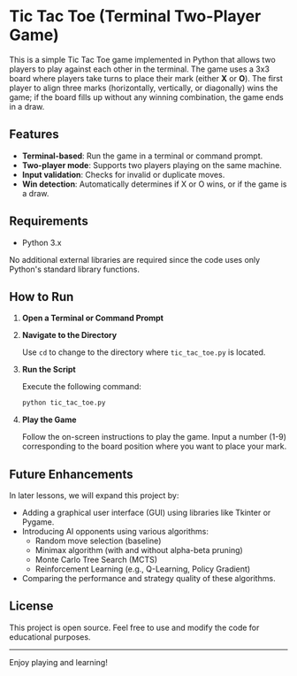 # Tic Tac Toe (Terminal Two-Player Game)

This is a simple Tic Tac Toe game implemented in Python that allows two players to play against each other in the terminal. The game uses a 3x3 board where players take turns to place their mark (either **X** or **O**). The first player to align three marks (horizontally, vertically, or diagonally) wins the game; if the board fills up without any winning combination, the game ends in a draw.

## Features

- **Terminal-based**: Run the game in a terminal or command prompt.
- **Two-player mode**: Supports two players playing on the same machine.
- **Input validation**: Checks for invalid or duplicate moves.
- **Win detection**: Automatically determines if X or O wins, or if the game is a draw.

## Requirements

- Python 3.x

No additional external libraries are required since the code uses only Python's standard library functions.

## How to Run


1. **Open a Terminal or Command Prompt**

2. **Navigate to the Directory**

   Use `cd` to change to the directory where `tic_tac_toe.py` is located.

3. **Run the Script**

   Execute the following command:
   
   ```bash
   python tic_tac_toe.py
   ```

4. **Play the Game**

   Follow the on-screen instructions to play the game. Input a number (1-9) corresponding to the board position where you want to place your mark.

## Future Enhancements

In later lessons, we will expand this project by:
- Adding a graphical user interface (GUI) using libraries like Tkinter or Pygame.
- Introducing AI opponents using various algorithms:
  - Random move selection (baseline)
  - Minimax algorithm (with and without alpha-beta pruning)
  - Monte Carlo Tree Search (MCTS)
  - Reinforcement Learning (e.g., Q-Learning, Policy Gradient)
- Comparing the performance and strategy quality of these algorithms.

## License

This project is open source. Feel free to use and modify the code for educational purposes.

---

Enjoy playing and learning!
